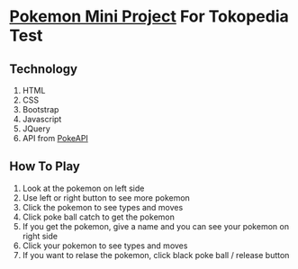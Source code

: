 [Pokemon Mini Project](http://tokopedia.ardysetiawan.id/) For Tokopedia Test
==

Technology
--
1. HTML
2. CSS
3. Bootstrap
4. Javascript
5. JQuery
6. API from [PokeAPI](https://pokeapi.co)

How To Play
--
1. Look at the pokemon on left side
2. Use left or right button to see more pokemon
3. Click the pokemon to see types and moves
4. Click poke ball catch to get the pokemon
5. If you get the pokemon, give a name and you can see your pokemon on right side
6. Click your pokemon to see types and moves
7. If you want to relase the pokemon, click black poke ball / release button